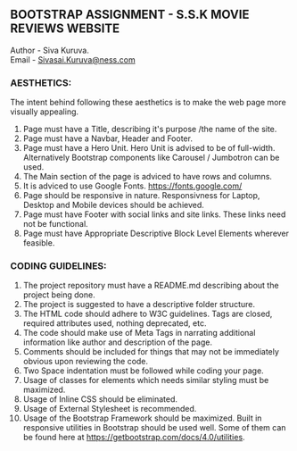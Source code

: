 ## BOOTSTRAP ASSIGNMENT - S.S.K MOVIE REVIEWS WEBSITE
Author - Siva Kuruva.   
Email - Sivasai.Kuruva@ness.com

### AESTHETICS:
The intent behind following these aesthetics is to make the web page more visually appealing.

1. Page must have a Title, describing it's purpose /the name of the site.
2. Page must have a Navbar, Header and Footer.
3. Page must have a Hero Unit. Hero Unit is advised to be of full-width. Alternatively Bootstrap components like Carousel / Jumbotron can be used.
4. The Main section of the page is adviced to have rows and columns.
5. It is adviced to use Google Fonts. https://fonts.google.com/
6. Page should be responsive in nature. Responsivness for Laptop, Desktop and Mobile devices should be achieved.
7. Page must have Footer with social links and site links. These links need not be functional.
8. Page must have Appropriate Descriptive Block Level Elements wherever feasible.

### CODING GUIDELINES:

1. The project repository must have a README.md describing about the project being done.
2. The project is suggested to have a descriptive folder structure.
3. The HTML code should adhere to W3C guidelines. Tags are closed, required attributes used, nothing deprecated, etc.
4. The code should make use of Meta Tags in narrating additional information like author and description of the page.
5. Comments should be included for things that may not be immediately obvious upon reviewing the code.
6. Two Space indentation must be followed while coding your page.
7. Usage of classes for elements which needs similar styling must be maximized.
8. Usage of Inline CSS should be eliminated.
9. Usage of External Stylesheet is recommended.
10. Usage of the Bootstrap Framework should be maximized. Built in responsive utilities in Bootstrap should be used well. Some of them can be found here at https://getbootstrap.com/docs/4.0/utilities.

